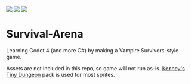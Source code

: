 ![](https://img.shields.io/github/languages/code-size/sk0g/Survival-Arena?color=purple&style=for-the-badge)
![](https://img.shields.io/github/directory-file-count/sk0g/Survival-Arena?color=blue&style=for-the-badge)
![](https://img.shields.io/tokei/lines/github/sk0g/Survival-Arena?color=black&style=for-the-badge)

# Survival-Arena

Learning Godot 4 (and more C#) by making a Vampire Survivors-style game.

Assets are not included in this repo, so game will not run as-is. [Kenney's Tiny Dungeon](https://kenney.nl/assets/tiny-dungeon) pack is used for most sprites.
